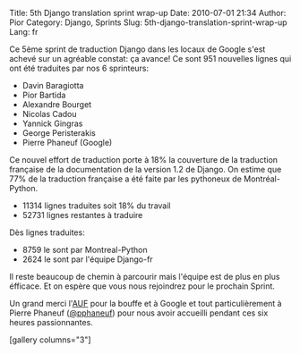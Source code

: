 Title: 5th Django translation sprint wrap-up
Date: 2010-07-01 21:34
Author: Pior
Category: Django, Sprints
Slug: 5th-django-translation-sprint-wrap-up
Lang: fr

Ce 5ème sprint de traduction Django dans les locaux de Google s'est
achevé sur un agréable constat: ça avance! Ce sont 951 nouvelles lignes
qui ont été traduites par nos 6 sprinteurs:

-   Davin Baragiotta
-   Pior Bartida
-   Alexandre Bourget
-   Nicolas Cadou
-   Yannick Gingras
-   George Peristerakis
-   Pierre Phaneuf (Google)

</p>
Ce nouvel effort de traduction porte à 18% la couverture de la
traduction française de la documentation de la version 1.2 de Django. On
estime que 77% de la traduction française a été faite par les pythoneux
de Montréal-Python.

-   11314 lignes traduites soit 18% du travail
-   52731 lignes restantes à traduire

</p>
Dès lignes traduites:

-   8759 le sont par Montreal-Python
-   2624 le sont par l'équipe Django-fr

</p>
Il reste beaucoup de chemin à parcourir mais l'équipe est de plus en
plus éfficace. Et on espère que vous nous rejoindrez pour le prochain
Sprint.

Un grand merci l'[AUF][] pour la bouffe et à Google et tout
particulièrement à Pierre Phaneuf ([@pphaneuf][]) pour nous avoir
accueilli pendant ces six heures passionnantes.

[gallery columns="3"]<!--:-->

  [AUF]: http://auf.org
  [@pphaneuf]: http://twitter.com/pphaneuf
